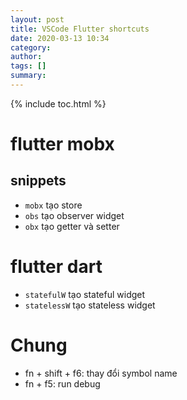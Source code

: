 ```yaml
---
layout: post
title: VSCode Flutter shortcuts 
date: 2020-03-13 10:34
category: 
author: 
tags: []
summary: 
---
```


{% include toc.html %}

# flutter mobx
## snippets
- `mobx` tạo store 
- `obs` tạo observer widget 
- `obx` tạo getter và setter

# flutter dart 
- `statefulW` tạo stateful widget 
- `statelessW` tạo stateless widget

# Chung
- fn + shift + f6: thay đổi symbol name 
- fn + f5: run debug 
